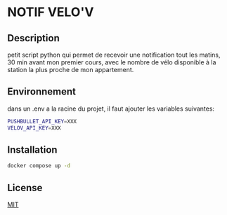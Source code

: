 # NOTIF VELO'V

## Description

petit script python qui permet de recevoir une notification tout les matins, 30 min avant mon premier cours, avec le nombre de vélo disponible à la station la plus proche de mon appartement.

## Environnement

dans un .env a la racine du projet, il faut ajouter les variables suivantes:
```bash
PUSHBULLET_API_KEY=XXX
VELOV_API_KEY=XXX
```

## Installation

```bash	
docker compose up -d
```

## License

[MIT](https://choosealicense.com/licenses/mit/)



